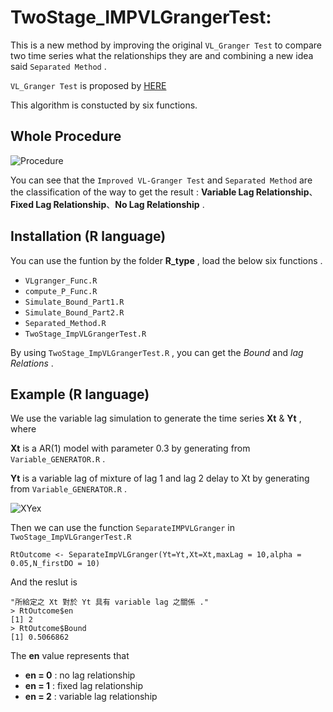 # TwoStage_IMPVLGrangerTest:

This is a new method by improving the original  `VL_Granger Test` to compare two time series what the relationships they are and combining a new idea said `Separated Method` .

`VL_Granger Test` is proposed by [HERE](https://github.com/DarkEyes/VLTimeSeriesCausality "link")

This algorithm is constucted by six functions.

##  Whole Procedure 

![Procedure](https://i.meee.com.tw/6IjdzuE.png "proc")

You can see that the `Improved VL-Granger Test` and `Separated Method` are the classification of the way to get the result : **Variable Lag Relationship**、**Fixed Lag Relationship**、**No Lag Relationship** .

## Installation (R language)

You can use the funtion by the folder **R_type** , load the below six functions .
*  `VLgranger_Func.R`
*  `compute_P_Func.R`
*  `Simulate_Bound_Part1.R`
*  `Simulate_Bound_Part2.R`
*  `Separated_Method.R`
*  `TwoStage_ImpVLGrangerTest.R`

By using `TwoStage_ImpVLGrangerTest.R` , you can get the *Bound* and *lag Relations* .

## Example (R language)

We use the variable lag simulation to generate the time series **Xt** & **Yt** , where

**Xt** is a AR(1) model with parameter 0.3 by generating from `Variable_GENERATOR.R`  .

**Yt** is a variable lag of mixture of lag 1 and lag 2 delay to Xt by generating from `Variable_GENERATOR.R` .

![XYex](https://i.meee.com.tw/Pkra6Id.png "tsSIM")

Then we can use the function `SeparateIMPVLGranger` in `TwoStage_ImpVLGrangerTest.R`

```
RtOutcome <- SeparateImpVLGranger(Yt=Yt,Xt=Xt,maxLag = 10,alpha = 0.05,N_firstDO = 10)
```

And the reslut is

```
"所給定之 Xt 對於 Yt 具有 variable lag 之關係 ."
> RtOutcome$en
[1] 2
> RtOutcome$Bound
[1] 0.5066862
```

The **en** value represents that
* **en = 0** : no lag relationship
* **en = 1** : fixed lag relationship
* **en = 2** : variable lag relationship
